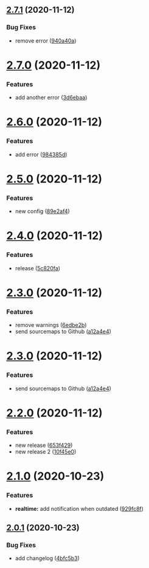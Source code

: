 ## [2.7.1](https://github.com/RubenGuerrero/react-app-semantic-release/compare/v2.7.0...v2.7.1) (2020-11-12)


### Bug Fixes

* remove error ([940a40a](https://github.com/RubenGuerrero/react-app-semantic-release/commit/940a40a7076f5119a9c65da94d617f27664b44fa))

# [2.7.0](https://github.com/RubenGuerrero/react-app-semantic-release/compare/v2.6.0...v2.7.0) (2020-11-12)


### Features

* add another error ([3d6ebaa](https://github.com/RubenGuerrero/react-app-semantic-release/commit/3d6ebaa56c76b9730d6983ff406b907c8b7cfd15))

# [2.6.0](https://github.com/RubenGuerrero/react-app-semantic-release/compare/v2.5.0...v2.6.0) (2020-11-12)


### Features

* add error ([984385d](https://github.com/RubenGuerrero/react-app-semantic-release/commit/984385d050ecb94e571e94a0037302d2ce3e096b))

# [2.5.0](https://github.com/RubenGuerrero/react-app-semantic-release/compare/v2.4.0...v2.5.0) (2020-11-12)


### Features

* new config ([89e2af4](https://github.com/RubenGuerrero/react-app-semantic-release/commit/89e2af4b64806a90347993afadf4a6196c642812))

# [2.4.0](https://github.com/RubenGuerrero/react-app-semantic-release/compare/v2.3.0...v2.4.0) (2020-11-12)


### Features

* release ([5c820fa](https://github.com/RubenGuerrero/react-app-semantic-release/commit/5c820fa1eeea68e2bce950af1869500c4cc01b90))

# [2.3.0](https://github.com/RubenGuerrero/react-app-semantic-release/compare/v2.2.0...v2.3.0) (2020-11-12)


### Features

* remove warnings ([6edbe2b](https://github.com/RubenGuerrero/react-app-semantic-release/commit/6edbe2b02fa0db7b1fa12ea1c6422069b6dce5d3))
* send sourcemaps to Github ([a12a4e4](https://github.com/RubenGuerrero/react-app-semantic-release/commit/a12a4e4afdd322787e3746858d7606aa038fd97e))

# [2.3.0](https://github.com/RubenGuerrero/react-app-semantic-release/compare/v2.2.0...v2.3.0) (2020-11-12)


### Features

* send sourcemaps to Github ([a12a4e4](https://github.com/RubenGuerrero/react-app-semantic-release/commit/a12a4e4afdd322787e3746858d7606aa038fd97e))

# [2.2.0](https://github.com/RubenGuerrero/react-app-semantic-release/compare/v2.1.0...v2.2.0) (2020-11-12)


### Features

* new release ([653f429](https://github.com/RubenGuerrero/react-app-semantic-release/commit/653f4290985b7dd737bf3ccc02bf0085c385b80d))
* new release 2 ([10f45e0](https://github.com/RubenGuerrero/react-app-semantic-release/commit/10f45e0179344494fe066d91306fd9993cef14e9))

# [2.1.0](https://github.com/RubenGuerrero/react-app-semantic-release/compare/v2.0.1...v2.1.0) (2020-10-23)


### Features

* **realtime:** add notification when outdated ([929fc8f](https://github.com/RubenGuerrero/react-app-semantic-release/commit/929fc8f38a0ce243bf9a0656234afb1874232229))

## [2.0.1](https://github.com/RubenGuerrero/react-app-semantic-release/compare/v2.0.0...v2.0.1) (2020-10-23)


### Bug Fixes

* add changelog ([4bfc5b3](https://github.com/RubenGuerrero/react-app-semantic-release/commit/4bfc5b3202394b8700a2bd2511ca519ed78921ef))
